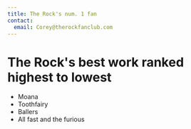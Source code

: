 ```yaml
---
title: The Rock's num. 1 fan
contact:
  email: Corey@therockfanclub.com
---
```



The Rock's best work ranked highest to lowest
==================

* Moana
* Toothfairy
* Ballers
* All fast and the furious
